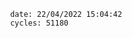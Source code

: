 

                date: 22/04/2022 15:04:42
                cycles: 51180

                         